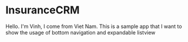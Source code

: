 # InsuranceCRM
Hello. I'm Vinh, I come from Viet Nam. This is a sample app that I want to show the usage of bottom navigation and expandable listview
